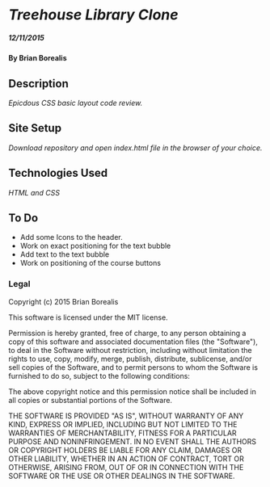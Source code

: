 # _Treehouse Library Clone_
##### _12/11/2015_

#### By Brian Borealis

## Description

_Epicdous CSS basic layout code review._

## Site Setup

_Download repository and open index.html file in the browser of your choice._


## Technologies Used

_HTML and CSS_

## To Do

* Add some Icons to the header.
* Work on exact positioning for the text bubble
* Add text to the text bubble
* Work on positioning of the course buttons

### Legal

Copyright (c) 2015 Brian Borealis

This software is licensed under the MIT license.

Permission is hereby granted, free of charge, to any person obtaining a copy
of this software and associated documentation files (the "Software"), to deal
in the Software without restriction, including without limitation the rights
to use, copy, modify, merge, publish, distribute, sublicense, and/or sell
copies of the Software, and to permit persons to whom the Software is
furnished to do so, subject to the following conditions:

The above copyright notice and this permission notice shall be included in
all copies or substantial portions of the Software.

THE SOFTWARE IS PROVIDED "AS IS", WITHOUT WARRANTY OF ANY KIND, EXPRESS OR
IMPLIED, INCLUDING BUT NOT LIMITED TO THE WARRANTIES OF MERCHANTABILITY,
FITNESS FOR A PARTICULAR PURPOSE AND NONINFRINGEMENT. IN NO EVENT SHALL THE
AUTHORS OR COPYRIGHT HOLDERS BE LIABLE FOR ANY CLAIM, DAMAGES OR OTHER
LIABILITY, WHETHER IN AN ACTION OF CONTRACT, TORT OR OTHERWISE, ARISING FROM,
OUT OF OR IN CONNECTION WITH THE SOFTWARE OR THE USE OR OTHER DEALINGS IN
THE SOFTWARE.
